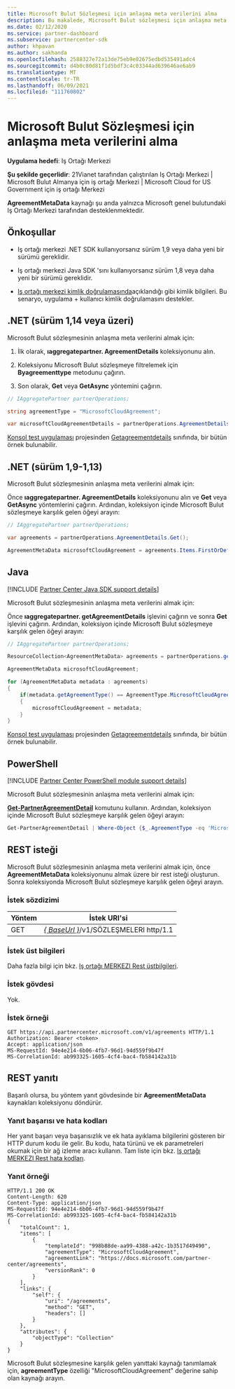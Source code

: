```yaml
---
title: Microsoft Bulut Sözleşmesi için anlaşma meta verilerini alma
description: Bu makalede, Microsoft Bulut sözleşmesi için anlaşma meta verilerinin nasıl alınacağı açıklanmaktadır.
ms.date: 02/12/2020
ms.service: partner-dashboard
ms.subservice: partnercenter-sdk
author: khpavan
ms.author: sakhanda
ms.openlocfilehash: 2588327e72a13de75eb9e02675edbd535491adc4
ms.sourcegitcommit: d4b0c80d81f1d5bdf3c4c03344ad639646ae6ab9
ms.translationtype: MT
ms.contentlocale: tr-TR
ms.lasthandoff: 06/09/2021
ms.locfileid: "111760802"
---
```

# <a name="get-agreement-metadata-for-microsoft-cloud-agreement"></a>Microsoft Bulut Sözleşmesi için anlaşma meta verilerini alma

**Uygulama hedefi**: Iş Ortağı Merkezi

**Şu şekilde geçerlidir**: 21Vianet tarafından çalıştırılan Iş Ortağı Merkezi | Microsoft Bulut Almanya için iş ortağı Merkezi | Microsoft Cloud for US Government için iş ortağı Merkezi

**AgreementMetaData** kaynağı şu anda yalnızca Microsoft genel bulutundaki Iş Ortağı Merkezi tarafından desteklenmektedir.

## <a name="prerequisites"></a>Önkoşullar

- Iş ortağı merkezi .NET SDK kullanıyorsanız sürüm 1,9 veya daha yeni bir sürümü gereklidir.

- Iş ortağı merkezi Java SDK 'sını kullanıyorsanız sürüm 1,8 veya daha yeni bir sürümü gereklidir.

- [Iş ortağı merkezi kimlik doğrulamasında](./partner-center-authentication.md)açıklandığı gibi kimlik bilgileri. Bu senaryo, uygulama + kullanıcı kimlik doğrulamasını destekler.

## <a name="net-version-114-or-newer"></a>.NET (sürüm 1,14 veya üzeri)

Microsoft Bulut sözleşmesinin anlaşma meta verilerini almak için:

1. İlk olarak, **ıaggregatepartner. AgreementDetails** koleksiyonunu alın.

2. Koleksiyonu Microsoft Bulut sözleşmeye filtrelemek için **Byagreementtype** metodunu çağırın.

3. Son olarak, **Get** veya **GetAsync** yöntemini çağırın.

```csharp
// IAggregatePartner partnerOperations;

string agreementType = "MicrosoftCloudAgreement";

var microsoftCloudAgreementDetails = partnerOperations.AgreementDetails.ByAgreementType(agreementType).Get().Items.Single();
```

[Konsol test uygulaması](https://github.com/PartnerCenterSamples/Partner-Center-SDK-Samples) projesinden [Getagreementdetails](https://github.com/PartnerCenterSamples/Partner-Center-SDK-Samples/blob/master/Source/Partner%20Center%20SDK%20Samples/Agreements/GetAgreementDetails.cs) sınıfında, bir bütün örnek bulunabilir.

## <a name="net-version-19---113"></a>.NET (sürüm 1,9-1,13)

Microsoft Bulut sözleşmesinin anlaşma meta verilerini almak için:

Önce **ıaggregatepartner. AgreementDetails** koleksiyonunu alın ve **Get** veya **GetAsync** yöntemlerini çağırın. Ardından, koleksiyon içinde Microsoft Bulut sözleşmeye karşılık gelen öğeyi arayın:

```csharp
// IAggregatePartner partnerOperations;

var agreements = partnerOperations.AgreementDetails.Get();

AgreementMetaData microsoftCloudAgreement = agreements.Items.FirstOrDefault (agr => agr.AgreementType == AgreementType.MicrosoftCloudAgreement);
```

## <a name="java"></a>Java

[!INCLUDE [Partner Center Java SDK support details](../includes/java-sdk-support.md)]

Microsoft Bulut sözleşmesinin anlaşma meta verilerini almak için:

Önce **ıaggregatepartner. getAgreementDetails** işlevini çağırın ve sonra **Get** işlevini çağırın. Ardından, koleksiyon içinde Microsoft Bulut sözleşmeye karşılık gelen öğeyi arayın:

```java
// IAggregatePartner partnerOperations;

ResourceCollection<AgreementMetaData> agreements = partnerOperations.getAgreements().get();

AgreementMetaData microsoftCloudAgreement;

for (AgreementMetaData metadata : agreements)
{
    if(metadata.getAgreementType() == AgreementType.MicrosoftCloudAgreement)
    {
        microsoftCloudAgreement = metadata;
    }
}
```

[Konsol test uygulaması](https://github.com/Microsoft/Partner-Center-Java-Samples) projesinden [Getagreementdetails](https://github.com/microsoft/Partner-Center-Java-Samples/blob/master/sdk/src/main/java/com/microsoft/store/partnercenter/samples/agreements/GetAgreementDetails.java) sınıfında, bir bütün örnek bulunabilir.

## <a name="powershell"></a>PowerShell

[!INCLUDE [Partner Center PowerShell module support details](../includes/powershell-module-support.md)]

Microsoft Bulut sözleşmesinin anlaşma meta verilerini almak için:

[**Get-PartnerAgreementDetail**](/powershell/module/partnercenter/get-partneragreementdetail) komutunu kullanın. Ardından, koleksiyon içinde Microsoft Bulut sözleşmeye karşılık gelen öğeyi arayın:

```powershell
Get-PartnerAgreementDetail | Where-Object {$_.AgreementType -eq 'MicrosoftCloudAgreement'} | Select-Object -First 1
```

## <a name="rest-request"></a>REST isteği

Microsoft Bulut sözleşmesinin anlaşma meta verilerini almak için, önce **AgreementMetaData** koleksiyonunu almak üzere bir rest isteği oluşturun. Sonra koleksiyonda Microsoft Bulut sözleşmeye karşılık gelen öğeyi arayın.

### <a name="request-syntax"></a>İstek sözdizimi

| Yöntem | İstek URI'si                                                         |
|--------|---------------------------------------------------------------------|
| GET    | [*\{ BaseUrl \}*](partner-center-rest-urls.md)/v1/SÖZLEŞMELERI http/1.1 |

### <a name="request-headers"></a>İstek üst bilgileri

Daha fazla bilgi için bkz. [Iş ortağı MERKEZI Rest üstbilgileri](headers.md).

### <a name="request-body"></a>İstek gövdesi

Yok.

### <a name="request-example"></a>İstek örneği

```http
GET https://api.partnercenter.microsoft.com/v1/agreements HTTP/1.1
Authorization: Bearer <token>
Accept: application/json
MS-RequestId: 94e4e214-6b06-4fb7-96d1-94d559f9b47f
MS-CorrelationId: ab993325-1605-4cf4-bac4-fb584142a31b
```

## <a name="rest-response"></a>REST yanıtı

Başarılı olursa, bu yöntem yanıt gövdesinde bir **AgreementMetaData** kaynakları koleksiyonu döndürür.

### <a name="response-success-and-error-codes"></a>Yanıt başarısı ve hata kodları

Her yanıt başarı veya başarısızlık ve ek hata ayıklama bilgilerini gösteren bir HTTP durum kodu ile gelir. Bu kodu, hata türünü ve ek parametreleri okumak için bir ağ izleme aracı kullanın. Tam liste için bkz. [Iş ortağı MERKEZI Rest hata kodları](error-codes.md).

### <a name="response-example"></a>Yanıt örneği

```http
HTTP/1.1 200 OK
Content-Length: 620
Content-Type: application/json
MS-RequestId: 94e4e214-6b06-4fb7-96d1-94d559f9b47f
MS-CorrelationId: ab993325-1605-4cf4-bac4-fb584142a31b
{
    "totalCount": 1,
    "items": [
        {
            "templateId": "998b88de-aa99-4388-a42c-1b3517d49490",
            "agreementType": "MicrosoftCloudAgreement",
            "agreementLink": "https://docs.microsoft.com/partner-center/agreements",
            "versionRank": 0
        }
    ],
    "links": {
        "self": {
            "uri": "/agreements",
            "method": "GET",
            "headers": []
        }
    },
    "attributes": {
        "objectType": "Collection"
    }
}
```

Microsoft Bulut sözleşmesine karşılık gelen yanıttaki kaynağı tanımlamak için, **agreementType** özelliği "MicrosoftCloudAgreement" değerine sahip olan kaynağı arayın.
